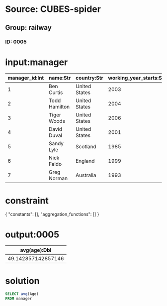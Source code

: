 # Source: CUBES-spider
## Group: railway
### ID: 0005

# input:manager

| manager_id:Int | name:Str | country:Str | working_year_starts:Str | age:Int | level:Int |
|---|---|---|---|---|---|
| 1 | Ben Curtis | United States | 2003 | 45 | 5 |
| 2 | Todd Hamilton | United States | 2004 | 55 | 5 |
| 3 | Tiger Woods | United States | 2006 | 46 | 5 |
| 4 | David Duval | United States | 2001 | 47 | 7 |
| 5 | Sandy Lyle | Scotland | 1985 | 48 | 8 |
| 6 | Nick Faldo | England | 1999 | 51 | 11 |
| 7 | Greg Norman | Australia | 1993 | 52 | 12 |

# constraint

{
  "constants": [],
  "aggregation_functions": []
}

# output:0005

| avg(age):Dbl |
|---|
| 49.142857142857146 |

# solution

```sql
SELECT avg(Age)
FROM manager
```
